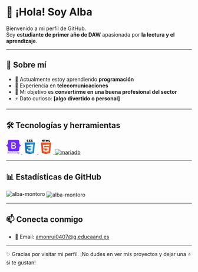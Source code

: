 # 👋 ¡Hola! Soy Alba

Bienvenido a mi perfil de GitHub.  
Soy **estudiante de primer año de DAW** apasionada por **la lectura y el aprendizaje**.  
 

---

## 🚀 Sobre mí

- 🌱 Actualmente estoy aprendiendo **programación**  
- 💼 Experiencia en **telecomunicaciones**  
- 🎯 Mi objetivo es **convertirme en una buena profesional del sector**  
- ⚡ Dato curioso: **[algo divertido o personal]**

---

## 🛠️ Tecnologías y herramientas

<p align="left"> <a href="https://getbootstrap.com" target="_blank" rel="noreferrer"> <img src="https://raw.githubusercontent.com/devicons/devicon/master/icons/bootstrap/bootstrap-plain-wordmark.svg" alt="bootstrap" width="40" height="40"/> </a> <a href="https://www.w3schools.com/css/" target="_blank" rel="noreferrer"> <img src="https://raw.githubusercontent.com/devicons/devicon/master/icons/css3/css3-original-wordmark.svg" alt="css3" width="40" height="40"/> </a> <a href="https://www.w3.org/html/" target="_blank" rel="noreferrer"> <img src="https://raw.githubusercontent.com/devicons/devicon/master/icons/html5/html5-original-wordmark.svg" alt="html5" width="40" height="40"/> </a> <a href="https://mariadb.org/" target="_blank" rel="noreferrer"> <img src="https://www.vectorlogo.zone/logos/mariadb/mariadb-icon.svg" alt="mariadb" width="40" height="40"/> </a> </p>

---

## 📊 Estadísticas de GitHub

<p><img align="left" src="https://github-readme-stats.vercel.app/api/top-langs?username=alba-montoro&show_icons=true&locale=en&layout=compact" alt="alba-montoro" /></p>

<p>&nbsp;<img align="center" src="https://github-readme-stats.vercel.app/api?username=alba-montoro&show_icons=true&locale=en" alt="alba-montoro" /></p>


---

## 📫 Conecta conmigo

- 📧 Email: [amonrui0407@g.educaand.es](mailto:amonrui0407@g.educaan.es)  

---

✨ Gracias por visitar mi perfil. ¡No dudes en ver mis proyectos y dejar una ⭐ si te gustan!  



